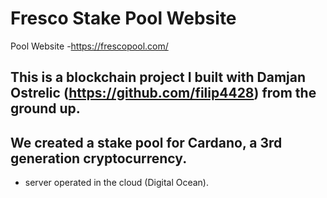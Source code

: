 # Fresco Stake Pool Website
Pool Website -https://frescopool.com/

## This is a blockchain project I built with Damjan Ostrelic (https://github.com/filip4428) from the ground up.


## We created a stake pool for Cardano, a 3rd generation cryptocurrency.

 - server operated in the cloud (Digital Ocean).
